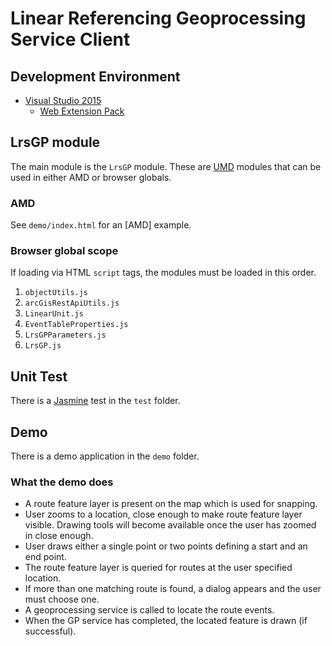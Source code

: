 ﻿Linear Referencing Geoprocessing Service Client
===============================================

Development Environment
-----------------------
* [Visual Studio 2015]
    * [Web Extension Pack]

LrsGP module
------------
The main module is the `LrsGP` module. These are [UMD] modules that can be used in either AMD or browser globals.

### AMD ###

See `demo/index.html` for an [AMD] example.

### Browser global scope ###

If loading via HTML `script` tags, the modules must be loaded in this order.

1. `objectUtils.js`
2. `arcGisRestApiUtils.js`
3. `LinearUnit.js`
3. `EventTableProperties.js`
4. `LrsGPParameters.js`
5. `LrsGP.js`


Unit Test
---------
There is a [Jasmine] test in the `test` folder.

Demo
----

There is a demo application in the `demo` folder.

### What the demo does ###

* A route feature layer is present on the map which is used for snapping.
* User zooms to a location, close enough to make route feature layer visible. Drawing tools will become available once the user has zoomed in close enough.
* User draws either a single point or two points defining a start and an end point.
* The route feature layer is queried for routes at the user specified location.
* If more than one matching route is found, a dialog appears and the user must choose one.
* A geoprocessing service is called to locate the route events.
* When the GP service has completed, the located feature is drawn (if successful).

[Jasmine]:https://jasmine.github.io/
[UMD]:https://github.com/umdjs/umd
[Visual Studio 2015]:https://www.visualstudio.com/
[Web Extension Pack]:https://visualstudiogallery.msdn.microsoft.com/f3b504c6-0095-42f1-a989-51d5fc2a8459